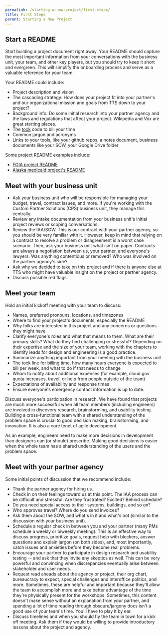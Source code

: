 ```yaml
---
permalink: /starting-a-new-project/first-steps/
title: First Steps
parent: Starting a New Project
---
```

## Start a README

Start building a project document right away. Your README should capture the most important information from your conversations with the business unit, your team, and other key players, but you should try to keep it short and evergreen. This will simplify the onboarding process and serve as a valuable reference for your team.

Your README could include:

- Project description and vision
- The cascading strategy: How does your project fit into your partner's and our organizational mission and goals from TTS down to your project?
- Background info: Do some initial research into your partner agency and the laws and regulations that affect your project. Wikipedia and Vox are great starting places.
- The [tock](http://tock.18f.gov) code to bill your time
- Common jargon and acronyms
- Links to your tools, like your github repos, a notes document, business documents like your SOW, your Google Drive folder

Some project README examples include:

- [FOIA project README](https://docs.google.com/document/d/1aUOGzGTc5vSFwt0rw0nFa0TnOszuvEqib0Vakz39mgs/edit#heading=h.2lif1o1y3cha)
- [Alaska medicaid project's README](https://github.com/18F/acq-alaska-dhss-modernization)

## Meet with your business unit

- Ask your business unit who will be responsible for managing your budget, travel, contract issues, and more. If you're working with the Custom Partner Solutions (CPS) business unit, they manage this centrally.
- Review any intake documentation from your business unit's initial project reviews or scoping conversations.
- Review the IAA/SOW. This is our contract with your partner agency, so you should be very familiar with it. However, keep in mind that relying on a contract to resolve a problem or disagreement is a worst case scenario. Then, ask your business unit what isn't on paper. Contracts are always a negotiation between us, your partner, and everyone's lawyers. Was anything contentious or removed? Who was involved on the partner agency's side?
- Ask why we decided to take on this project and if there is anyone else at TTS who might have valuable insight on the project or partner agency.
- Discuss possible red flags.

## Meet your team

Hold an initial kickoff meeting with your team to discuss:

- Names, preferred pronouns, locations, and timezones
- Where to find your project's documents, especially the README
- Why folks are interested in this project and any concerns or questions they might have
- Clarify everyone's roles and what that means to them. What are their primary skills? What do they find challenging or stressful? Depending on their expertise and the size of your team, working with the chapters to identify leads for design and engineering is a good practice.
- Summarize anything important from your meeting with the business unit
- The tock line for billing time, how many hours everyone is expected to bill per week, and what to do if that needs to change
- Whom to notify about additional expenses (for example, cloud.gov quota increases, travel, or help from people outside of the team)
- Expectations of availability and response times
- Ensure everyone's emergency contact information is up to date.

Discuss everyone's participation in research. We have found that projects are much more successful when all team members (including engineers) are involved in discovery research, brainstorming, and usability testing. Building a cross-functional team with a shared understanding of the problem space is crucial to good decision making, brainstorming, and innovation. It is also a core tenet of agile development.

As an example, engineers need to make more decisions in development than designers can (or should) prescribe. Making good decisions is easier when the whole team has a shared understanding of the users and the problem space.

## Meet with your partner agency

Some initial points of discussion that we recommend include:

- Thank the partner agency for hiring us.
- Check in on their feelings toward us at this point. The IAA process can be difficult and stressful. Are they frustrated? Excited? Behind schedule?
- Do you need special access to their systems, buildings, and so on?
- Who approves travel? Where do you send invoices?
- Ask them about the SOW, and what's in it and what's not (similar to the discussion with your business unit).
- Schedule a regular check in between you and your partner (many PMs schedule a weekly or biweekly meeting). This is an effective way to discuss progress, prioritize goals, request help with blockers, answer questions and explain jargon (on both sides), and, most importantly, catch issues and anxieties before they become real problems.
- Encourage your partner to participate in design research and usability testing -- and ask that they invite any skeptics as well. This can be very powerful and convincing when discrepancies eventually arise between stakeholder and user needs.
- Request read aheads about the agency or project, their org chart, bureaucracy to expect, special challenges and interoffice politics, and more. Sometimes, these are helpful and important because they'll allow the team to accomplish more and take better advantage of the time they're physically present for the workshops. Sometimes, this content doesn't make sense without an explanation from your partner, and spending a lot of time reading through obscure/jargony docs isn't a good use of your team's time. You'll have to play it by ear.
- Discuss timelines and when you should fly the team in town for a kick off meeting. Ask them if they would be willing to provide introductory lessons about the project and agency.
